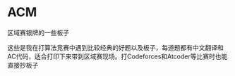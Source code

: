 # ACM
区域赛银牌的一些板子

这些是我在打算法竞赛中遇到比较经典的好题以及板子，每道题都有中文翻译和AC代码，适合打印下来带到区域赛现场。打Codeforces和Atcoder等比赛时也能直接抄板子
